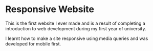 # Responsive Website
This is the first website I ever made and is a result of completing a introduction to web development during my first year of university.

I learnt how to make a site responsive using media queries and was developed for mobile first.
